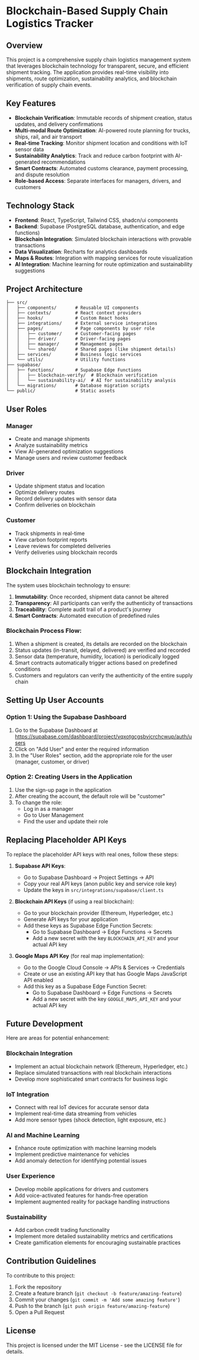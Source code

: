 
# Blockchain-Based Supply Chain Logistics Tracker

## Overview

This project is a comprehensive supply chain logistics management system that leverages blockchain technology for transparent, secure, and efficient shipment tracking. The application provides real-time visibility into shipments, route optimization, sustainability analytics, and blockchain verification of supply chain events.

## Key Features

- **Blockchain Verification**: Immutable records of shipment creation, status updates, and delivery confirmations
- **Multi-modal Route Optimization**: AI-powered route planning for trucks, ships, rail, and air transport
- **Real-time Tracking**: Monitor shipment location and conditions with IoT sensor data
- **Sustainability Analytics**: Track and reduce carbon footprint with AI-generated recommendations
- **Smart Contracts**: Automated customs clearance, payment processing, and dispute resolution
- **Role-based Access**: Separate interfaces for managers, drivers, and customers

## Technology Stack

- **Frontend**: React, TypeScript, Tailwind CSS, shadcn/ui components
- **Backend**: Supabase (PostgreSQL database, authentication, and edge functions)
- **Blockchain Integration**: Simulated blockchain interactions with provable transactions
- **Data Visualization**: Recharts for analytics dashboards
- **Maps & Routes**: Integration with mapping services for route visualization
- **AI Integration**: Machine learning for route optimization and sustainability suggestions

## Project Architecture

```
├── src/
│   ├── components/       # Reusable UI components
│   ├── contexts/         # React context providers
│   ├── hooks/            # Custom React hooks
│   ├── integrations/     # External service integrations
│   ├── pages/            # Page components by user role
│   │   ├── customer/     # Customer-facing pages
│   │   ├── driver/       # Driver-facing pages
│   │   ├── manager/      # Management pages
│   │   └── shared/       # Shared pages (like shipment details)
│   ├── services/         # Business logic services
│   └── utils/            # Utility functions
├── supabase/
│   ├── functions/        # Supabase Edge Functions
│   │   ├── blockchain-verify/  # Blockchain verification
│   │   └── sustainability-ai/  # AI for sustainability analysis
│   └── migrations/       # Database migration scripts
└── public/               # Static assets
```

## User Roles

### Manager
- Create and manage shipments
- Analyze sustainability metrics
- View AI-generated optimization suggestions
- Manage users and review customer feedback

### Driver
- Update shipment status and location
- Optimize delivery routes
- Record delivery updates with sensor data
- Confirm deliveries on blockchain

### Customer
- Track shipments in real-time
- View carbon footprint reports
- Leave reviews for completed deliveries
- Verify deliveries using blockchain records

## Blockchain Integration

The system uses blockchain technology to ensure:

1. **Immutability**: Once recorded, shipment data cannot be altered
2. **Transparency**: All participants can verify the authenticity of transactions
3. **Traceability**: Complete audit trail of a product's journey
4. **Smart Contracts**: Automated execution of predefined rules

### Blockchain Process Flow:

1. When a shipment is created, its details are recorded on the blockchain
2. Status updates (in-transit, delayed, delivered) are verified and recorded
3. Sensor data (temperature, humidity, location) is periodically logged
4. Smart contracts automatically trigger actions based on predefined conditions
5. Customers and regulators can verify the authenticity of the entire supply chain

## Setting Up User Accounts

### Option 1: Using the Supabase Dashboard

1. Go to the Supabase Dashboard at https://supabase.com/dashboard/project/vqxotgcgsbvjcrchcwup/auth/users
2. Click on "Add User" and enter the required information
3. In the "User Roles" section, add the appropriate role for the user (manager, customer, or driver)

### Option 2: Creating Users in the Application

1. Use the sign-up page in the application
2. After creating the account, the default role will be "customer"
3. To change the role:
   - Log in as a manager
   - Go to User Management
   - Find the user and update their role

## Replacing Placeholder API Keys

To replace the placeholder API keys with real ones, follow these steps:

1. **Supabase API Keys**:
   - Go to Supabase Dashboard → Project Settings → API
   - Copy your real API keys (anon public key and service role key)
   - Update the keys in `src/integrations/supabase/client.ts`

2. **Blockchain API Keys** (if using a real blockchain):
   - Go to your blockchain provider (Ethereum, Hyperledger, etc.)
   - Generate API keys for your application
   - Add these keys as Supabase Edge Function Secrets:
     - Go to Supabase Dashboard → Edge Functions → Secrets
     - Add a new secret with the key `BLOCKCHAIN_API_KEY` and your actual API key

3. **Google Maps API Key** (for real map implementation):
   - Go to the Google Cloud Console → APIs & Services → Credentials
   - Create or use an existing API key that has Google Maps JavaScript API enabled
   - Add this key as a Supabase Edge Function Secret:
     - Go to Supabase Dashboard → Edge Functions → Secrets
     - Add a new secret with the key `GOOGLE_MAPS_API_KEY` and your actual API key

## Future Development

Here are areas for potential enhancement:

### Blockchain Integration
- Implement an actual blockchain network (Ethereum, Hyperledger, etc.)
- Replace simulated transactions with real blockchain interactions
- Develop more sophisticated smart contracts for business logic

### IoT Integration
- Connect with real IoT devices for accurate sensor data
- Implement real-time data streaming from vehicles
- Add more sensor types (shock detection, light exposure, etc.)

### AI and Machine Learning
- Enhance route optimization with machine learning models
- Implement predictive maintenance for vehicles
- Add anomaly detection for identifying potential issues

### User Experience
- Develop mobile applications for drivers and customers
- Add voice-activated features for hands-free operation
- Implement augmented reality for package handling instructions

### Sustainability
- Add carbon credit trading functionality
- Implement more detailed sustainability metrics and certifications
- Create gamification elements for encouraging sustainable practices

## Contribution Guidelines

To contribute to this project:

1. Fork the repository
2. Create a feature branch (`git checkout -b feature/amazing-feature`)
3. Commit your changes (`git commit -m 'Add some amazing feature'`)
4. Push to the branch (`git push origin feature/amazing-feature`)
5. Open a Pull Request

## License

This project is licensed under the MIT License - see the LICENSE file for details.
